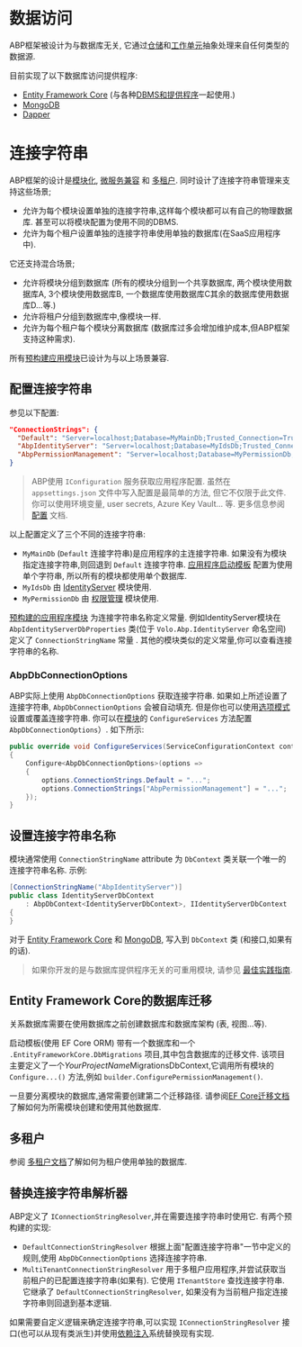 # 数据访问

ABP框架被设计为与数据库无关, 它通过[仓储](Repositories.md)和[工作单元](Unit-Of-Work.md)抽象处理来自任何类型的数据源.

目前实现了以下数据库访问提供程序:

* [Entity Framework Core](Entity-Framework-Core.md) (与各种[DBMS和提供程序](https://docs.microsoft.com/zh-cn/ef/core/providers/?tabs=dotnet-core-cli)一起使用.)
* [MongoDB](MongoDB.md)
* [Dapper](Dapper.md)

# 连接字符串

ABP框架的设计是[模块化](Module-Development-Basics.md), [微服务兼容](Microservice-Architecture.md) 和 [多租户](Multi-Tenancy.md). 同时设计了连接字符串管理来支持这些场景;

* 允许为每个模块设置单独的连接字符串,这样每个模块都可以有自己的物理数据库. 甚至可以将模块配置为使用不同的DBMS.
* 允许为每个租户设置单独的连接字符串使用单独的数据库(在SaaS应用程序中).

它还支持混合场景;

* 允许将模块分组到数据库 (所有的模块分组到一个共享数据库, 两个模块使用数据库A, 3个模块使用数据库B, 一个数据库使用数据库C其余的数据库使用数据库D...等.)
* 允许将租户分组到数据库中,像模块一样.
* 允许为每个租户每个模块分离数据库 (数据库过多会增加维护成本,但ABP框架支持这种需求).

所有[预构建应用模块](Modules/Index.md)已设计为与以上场景兼容.

## 配置连接字符串

参见以下配置:

````json
"ConnectionStrings": {
  "Default": "Server=localhost;Database=MyMainDb;Trusted_Connection=True;",
  "AbpIdentityServer": "Server=localhost;Database=MyIdsDb;Trusted_Connection=True;",
  "AbpPermissionManagement": "Server=localhost;Database=MyPermissionDb;Trusted_Connection=True;"
}
````

> ABP使用 `IConfiguration` 服务获取应用程序配置. 虽然在 `appsettings.json` 文件中写入配置是最简单的方法, 但它不仅限于此文件. 你可以使用环境变量, user secrets, Azure Key Vault... 等. 更多信息参阅 [配置](Configuration.md) 文档.

以上配置定义了三个不同的连接字符串:

* `MyMainDb` (`Default` 连接字符串)是应用程序的主连接字符串. 如果没有为模块指定连接字符串,则回退到 `Default` 连接字符串. [应用程序启动模板](Startup-Templates/Application.md) 配置为使用单个字符串, 所以所有的模块都使用单个数据库.
* `MyIdsDb` 由 [IdentityServer](Modules/IdentityServer.md) 模块使用.
* `MyPermissionDb` 由 [权限管理](Modules/Permission-Management.md) 模块使用.

[预构建的应用程序模块](Modules/Index.md) 为连接字符串名称定义常量. 例如IdentityServer模块在 `AbpIdentityServerDbProperties` 类(位于 `Volo.Abp.IdentityServer` 命名空间)定义了 `ConnectionStringName` 常量 . 其他的模块类似的定义常量,你可以查看连接字符串的名称.

### AbpDbConnectionOptions

ABP实际上使用 `AbpDbConnectionOptions` 获取连接字符串. 如果如上所述设置了连接字符串, `AbpDbConnectionOptions` 会被自动填充. 但是你也可以使用[选项模式](Options.md)设置或覆盖连接字符串. 你可以在[模块](Module-Development-Basics.md)的 `ConfigureServices` 方法配置`AbpDbConnectionOptions`）.
如下所示:

````csharp
public override void ConfigureServices(ServiceConfigurationContext context)
{
    Configure<AbpDbConnectionOptions>(options =>
    {
        options.ConnectionStrings.Default = "...";
        options.ConnectionStrings["AbpPermissionManagement"] = "...";
    });
}
````

## 设置连接字符串名称

模块通常使用 `ConnectionStringName` attribute 为 `DbContext` 类关联一个唯一的连接字符串名称. 示例:

````csharp
[ConnectionStringName("AbpIdentityServer")]
public class IdentityServerDbContext
    : AbpDbContext<IdentityServerDbContext>, IIdentityServerDbContext
{
}
````

对于 [Entity Framework Core](Entity-Framework-Core.md) 和 [MongoDB](MongoDB.md), 写入到 `DbContext` 类 (和接口,如果有的话).

> 如果你开发的是与数据库提供程序无关的可重用模块, 请参见 [最佳实践指南](Best-Practices/Index.md).

## Entity Framework Core的数据库迁移

关系数据库需要在使用数据库之前创建数据库和数据库架构 (表, 视图...等).

启动模板(使用 EF Core ORM) 带有一个数据库和一个 `.EntityFrameworkCore.DbMigrations` 项目,其中包含数据库的迁移文件. 该项目主要定义了一个*YourProjectName*MigrationsDbContext,它调用所有模块的 `Configure...()` 方法,例如 `builder.ConfigurePermissionManagement()`.

一旦要分离模块的数据库,通常需要创建第二个迁移路径. 请参阅[EF Core迁移文档](Entity-Framework-Core-Migrations.md)了解如何为所需模块创建和使用其他数据库.

## 多租户

参阅 [多租户文档](Multi-Tenancy.md)了解如何为租户使用单独的数据库.

## 替换连接字符串解析器

ABP定义了 `IConnectionStringResolver`,并在需要连接字符串时使用它. 有两个预构建的实现:

* `DefaultConnectionStringResolver` 根据上面"配置连接字符串"一节中定义的规则,使用 `AbpDbConnectionOptions` 选择连接字符串.
* `MultiTenantConnectionStringResolver` 用于多租户应用程序,并尝试获取当前租户的已配置连接字符串(如果有). 它使用 `ITenantStore` 查找连接字符串. 它继承了 `DefaultConnectionStringResolver`, 如果没有为当前租户指定连接字符串则回退到基本逻辑.

如果需要自定义逻辑来确定连接字符串,可以实现 `IConnectionStringResolver` 接口(也可以从现有类派生)并使用[依赖注入](Dependency-Injection.md)系统替换现有实现.
